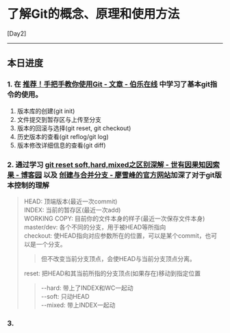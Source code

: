 # 了解Git的概念、原理和使用方法

[Day2]

* * *

## 本日进度

### 1. 在 [推荐！手把手教你使用Git - 文章 - 伯乐在线](http://blog.jobbole.com/78960/) 中学习了基本git指令的使用。

1. 版本库的创建(git init)
2. 文件提交到暂存区与上传至分支
3. 版本的回滚与选择(git reset, git checkout)
4. 历史版本的查看(git reflog/git log)
5. 版本修改详细信息的查看(git diff)

### 2. 通过学习 [git reset soft,hard,mixed之区别深解 - 世有因果知因索果 - 博客园](https://www.cnblogs.com/kidsitcn/p/4513297.html) 以及 [创建与合并分支 - 廖雪峰的官方网站](https://www.liaoxuefeng.com/wiki/0013739516305929606dd18361248578c67b8067c8c017b000/001375840038939c291467cc7c747b1810aab2fb8863508000)加深了对于git版本控制的理解

> HEAD: 顶端版本(最近一次commit)  
> INDEX: 当前的暂存区(最近一次add)  
> WORKING COPY: 目前你的文件本身的样子(最近一次保存文件本身)  
> master/dev: 各个不同的分支，用于被HEAD等所指向  
> checkout: 使HEAD指向对应参数所在的位置，可以是某个commit，也可以是一个分支。  
> >但不改变当前分支顶点，会使HEAD与当前分支顶点分离。  
>  
> reset: 把HEAD和其当前所指的分支顶点(如果存在)移动到指定位置  
> > --hard: 带上了INDEX和WC一起动  
> > --soft: 只动HEAD  
> > --mixed: 带上INDEX一起动
>
>

### 3. 

